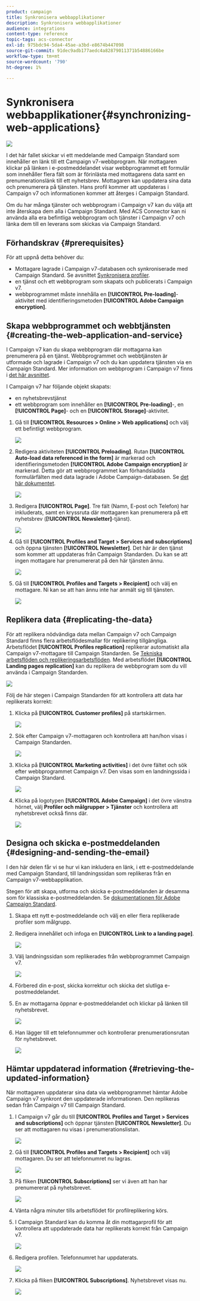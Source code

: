 ```yaml
---
product: campaign
title: Synkronisera webbapplikationer
description: Synkronisera webbapplikationer
audience: integrations
content-type: reference
topic-tags: acs-connector
exl-id: 975bdc94-5da4-45ae-a3bd-e8674b447098
source-git-commit: 91dec9adb177aedc4a82879011371b54886166be
workflow-type: tm+mt
source-wordcount: '790'
ht-degree: 1%

---
```


# Synkronisera webbapplikationer{#synchronizing-web-applications}

![](../../assets/v7-only.svg)

I det här fallet skickar vi ett meddelande med Campaign Standard som innehåller en länk till ett Campaign v7-webbprogram. När mottagaren klickar på länken i e-postmeddelandet visar webbprogrammet ett formulär som innehåller flera fält som är förinlästa med mottagarens data samt en prenumerationslänk till ett nyhetsbrev. Mottagaren kan uppdatera sina data och prenumerera på tjänsten. Hans profil kommer att uppdateras i Campaign v7 och informationen kommer att återges i Campaign Standard.

Om du har många tjänster och webbprogram i Campaign v7 kan du välja att inte återskapa dem alla i Campaign Standard. Med ACS Connector kan ni använda alla era befintliga webbprogram och tjänster i Campaign v7 och länka dem till en leverans som skickas via Campaign Standard.

## Förhandskrav {#prerequisites}

För att uppnå detta behöver du:

* Mottagare lagrade i Campaign v7-databasen och synkroniserade med Campaign Standard. Se avsnittet [Synkronisera profiler](../../integrations/using/synchronizing-profiles.md).
* en tjänst och ett webbprogram som skapats och publicerats i Campaign v7.
* webbprogrammet måste innehålla en **[!UICONTROL Pre-loading]**-aktivitet med identifieringsmetoden **[!UICONTROL Adobe Campaign encryption]**.

## Skapa webbprogrammet och webbtjänsten {#creating-the-web-application-and-service}

I Campaign v7 kan du skapa webbprogram där mottagarna kan prenumerera på en tjänst. Webbprogrammet och webbtjänsten är utformade och lagrade i Campaign v7 och du kan uppdatera tjänsten via en Campaign Standard. Mer information om webbprogram i Campaign v7 finns i [det här avsnittet](../../web/using/adding-fields-to-a-web-form.md#subscription-checkboxes).

I Campaign v7 har följande objekt skapats:

* en nyhetsbrevstjänst
* ett webbprogram som innehåller en **[!UICONTROL Pre-loading]**-, en **[!UICONTROL Page]**- och en **[!UICONTROL Storage]**-aktivitet.

1. Gå till **[!UICONTROL Resources > Online > Web applications]** och välj ett befintligt webbprogram.

   ![](assets/acs_connect_lp_2.png)

1. Redigera aktiviteten **[!UICONTROL Preloading]**. Rutan **[!UICONTROL Auto-load data referenced in the form]** är markerad och identifieringsmetoden **[!UICONTROL Adobe Campaign encryption]** är markerad. Detta gör att webbprogrammet kan förhandsladda formulärfälten med data lagrade i Adobe Campaign-databasen. Se [det här dokumentet](../../web/using/publishing-a-web-form.md#pre-loading-the-form-data).

   ![](assets/acs_connect_lp_4.png)

1. Redigera **[!UICONTROL Page]**. Tre fält (Namn, E-post och Telefon) har inkluderats, samt en kryssruta där mottagaren kan prenumerera på ett nyhetsbrev (**[!UICONTROL Newsletter]**-tjänst).

   ![](assets/acs_connect_lp_3.png)

1. Gå till **[!UICONTROL Profiles and Target > Services and subscriptions]** och öppna tjänsten **[!UICONTROL Newsletter]**. Det här är den tjänst som kommer att uppdateras från Campaign Standarden. Du kan se att ingen mottagare har prenumererat på den här tjänsten ännu.

   ![](assets/acs_connect_lp_5.png)

1. Gå till **[!UICONTROL Profiles and Targets > Recipient]** och välj en mottagare. Ni kan se att han ännu inte har anmält sig till tjänsten.

   ![](assets/acs_connect_lp_6.png)

## Replikera data {#replicating-the-data}

För att replikera nödvändiga data mellan Campaign v7 och Campaign Standard finns flera arbetsflödesmallar för replikering tillgängliga. Arbetsflödet **[!UICONTROL Profiles replication]** replikerar automatiskt alla Campaign v7-mottagare till Campaign Standarden. Se [Tekniska arbetsflöden och replikeringsarbetsflöden](../../integrations/using/acs-connector-principles-and-data-cycle.md#technical-and-replication-workflows). Med arbetsflödet **[!UICONTROL Landing pages replication]** kan du replikera de webbprogram som du vill använda i Campaign Standarden.

![](assets/acs_connect_lp_1.png)

Följ de här stegen i Campaign Standarden för att kontrollera att data har replikerats korrekt:

1. Klicka på **[!UICONTROL Customer profiles]** på startskärmen.

   ![](assets/acs_connect_lp_7.png)

1. Sök efter Campaign v7-mottagaren och kontrollera att han/hon visas i Campaign Standarden.

   ![](assets/acs_connect_lp_8.png)

1. Klicka på **[!UICONTROL Marketing activities]** i det övre fältet och sök efter webbprogrammet Campaign v7. Den visas som en landningssida i Campaign Standard.

   ![](assets/acs_connect_lp_9.png)

1. Klicka på logotypen **[!UICONTROL Adobe Campaign]** i det övre vänstra hörnet, välj **Profiler och målgrupper > Tjänster** och kontrollera att nyhetsbrevet också finns där.

   ![](assets/acs_connect_lp_10.png)

## Designa och skicka e-postmeddelanden {#designing-and-sending-the-email}

I den här delen får vi se hur vi kan inkludera en länk, i ett e-postmeddelande med Campaign Standard, till landningssidan som replikeras från en Campaign v7-webbapplikation.

Stegen för att skapa, utforma och skicka e-postmeddelanden är desamma som för klassiska e-postmeddelanden. Se [dokumentationen för Adobe Campaign Standard](https://experienceleague.adobe.com/docs/campaign-standard.html?lang=sv).

1. Skapa ett nytt e-postmeddelande och välj en eller flera replikerade profiler som målgrupp.
1. Redigera innehållet och infoga en **[!UICONTROL Link to a landing page]**.

   ![](assets/acs_connect_lp_12.png)

1. Välj landningssidan som replikerades från webbprogrammet Campaign v7.

   ![](assets/acs_connect_lp_13.png)

1. Förbered din e-post, skicka korrektur och skicka det slutliga e-postmeddelandet.
1. En av mottagarna öppnar e-postmeddelandet och klickar på länken till nyhetsbrevet.

   ![](assets/acs_connect_lp_14.png)

1. Han lägger till ett telefonnummer och kontrollerar prenumerationsrutan för nyhetsbrevet.

   ![](assets/acs_connect_lp_15.png)

## Hämtar uppdaterad information {#retrieving-the-updated-information}

När mottagaren uppdaterar sina data via webbprogrammet hämtar Adobe Campaign v7 synkront den uppdaterade informationen. Den replikeras sedan från Campaign v7 till Campaign Standard.

1. I Campaign v7 går du till **[!UICONTROL Profiles and Target > Services and subscriptions]** och öppnar tjänsten **[!UICONTROL Newsletter]**. Du ser att mottagaren nu visas i prenumerationslistan.

   ![](assets/acs_connect_lp_16.png)

1. Gå till **[!UICONTROL Profiles and Targets > Recipient]** och välj mottagaren. Du ser att telefonnumret nu lagras.

   ![](assets/acs_connect_lp_17.png)

1. På fliken **[!UICONTROL Subscriptions]** ser vi även att han har prenumererat på nyhetsbrevet.

   ![](assets/acs_connect_lp_18.png)

1. Vänta några minuter tills arbetsflödet för profilreplikering körs.
1. I Campaign Standard kan du komma åt din mottagarprofil för att kontrollera att uppdaterade data har replikerats korrekt från Campaign v7.

   ![](assets/acs_connect_lp_19.png)

1. Redigera profilen. Telefonnumret har uppdaterats.

   ![](assets/acs_connect_lp_20.png)

1. Klicka på fliken **[!UICONTROL Subscriptions]**. Nyhetsbrevet visas nu.

   ![](assets/acs_connect_lp_21.png)
